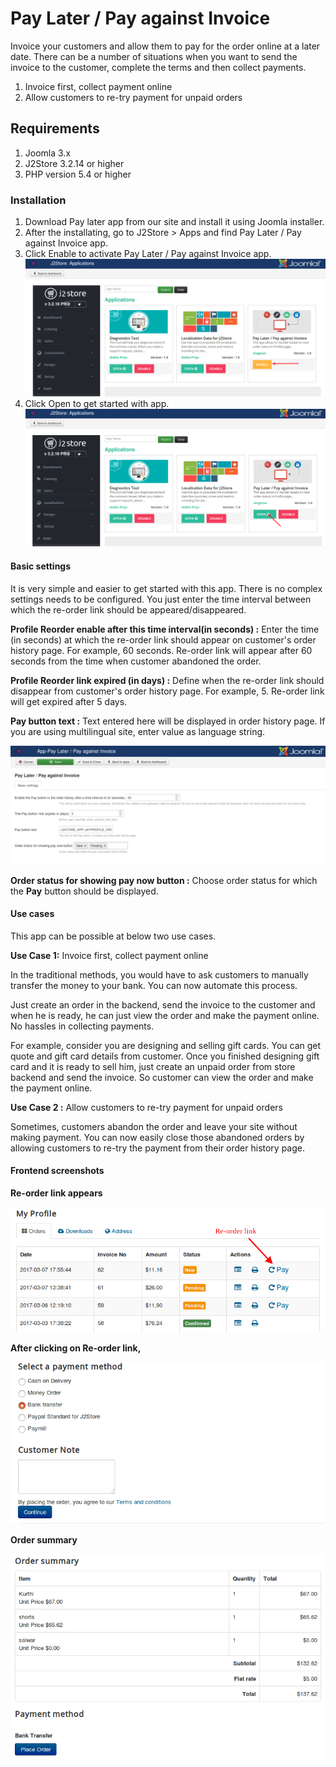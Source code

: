 # Pay Later / Pay against Invoice

Invoice your customers and allow them to pay for the order online at a later date. There can be a number of situations when you want to send the invoice to the customer, complete the terms and then collect payments.

1. Invoice first, collect payment online
2. Allow customers to re-try payment for unpaid orders

## Requirements

1. Joomla 3.x
2. J2Store 3.2.14 or higher
3. PHP version 5.4 or higher

### Installation

1. Download Pay later app from our site and install it using Joomla installer.
2. After the installating, go to J2Store > Apps and find Pay Later / Pay against Invoice app.
3. Click Enable to activate Pay Later / Pay against Invoice app. ![](./assets/images/flexible-payment-enable.png)
4. Click Open to get started with app. ![](./assets/images/flexible-payment-open.png)

#### Basic settings

It is very simple and easier to get started with this app. There is no complex settings needs to be configured. You just enter the time interval between which the re-order link should be appeared/disappeared.

**Profile Reorder enable after this time interval(in seconds) :** Enter the time (in seconds) at which the re-order link should appear on customer's order history page. For example, 60 seconds. Re-order link will appear after 60 seconds from the time when customer abandoned the order.

**Profile Reorder link expired (in days) :** Define when the re-order link should disappear from customer's order history page. For example, 5\. Re-order link will get expired after 5 days.

**Pay button text :** Text entered here will be displayed in order history page. If you are using multilingual site, enter value as language string.

![](./assets/images/pay-invoice-settings.png)

**Order status for showing pay now button :** Choose order status for which the **Pay** button should be displayed.

#### Use cases

This app can be possible at below two use cases.

**Use Case 1:** Invoice first, collect payment online

In the traditional methods, you would have to ask customers to manually transfer the money to your bank. You can now automate this process.

Just create an order in the backend, send the invoice to the customer and when he is ready, he can just view the order and make the payment online. No hassles in collecting payments.

For example, consider you are designing and selling gift cards. You can get quote and gift card details from customer. Once you finished designing gift card and it is ready to sell him, just create an unpaid order from store backend and send the invoice. So customer can view the order and make the payment online.

**Use Case 2 :** Allow customers to re-try payment for unpaid orders

Sometimes, customers abandon the order and leave your site without making payment. You can now easily close those abandoned orders by allowing customers to re-try the payment from their order history page.

#### Frontend screenshots

**Re-order link appears**

![](./assets/images/pay-invoice-demo.png)

**After clicking on Re-order link,**

![](./assets/images/flexible-payment-step1.png)

**Order summary**

![](./assets/images/flexible-payment-step2.png)
